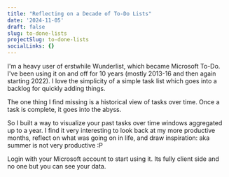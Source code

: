 ```yaml
---
title: "Reflecting on a Decade of To-Do Lists"
date: '2024-11-05'
draft: false
slug: to-done-lists
projectSlug: to-done-lists
socialLinks: {}
---
```


I'm a heavy user of erstwhile Wunderlist, which became Microsoft To-Do. I've been using it on and off for 10 years (mostly 2013-16 and then again starting 2022). I love the simplicity of a simple task list which goes into a backlog for quickly adding things.

The one thing I find missing is a historical view of tasks over time. Once a task is complete, it goes into the abyss.

So I built a way to visualize your past tasks over time windows aggregated up to a year. I find it very interesting to look back at my more productive months, reflect on what was going on in life, and draw inspiration: aka summer is not very productive :P

Login with your Microsoft account to start using it.
Its fully client side and no one but you can see your data.
